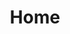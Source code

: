 ---
home: true
icon: home
title: Home
heroImage: /logo2.svg
bgImage: https://theme-hope-assets.vuejs.press/bg/6-light.svg
bgImageDark: https://theme-hope-assets.vuejs.press/bg/6-dark.svg
bgImageStyle:
  background-attachment: fixed
heroText: Korepi
tagline: We offer an affordable, high-quality, and easy-to-use Korepi product!
actions:
  - text: Download
    icon: lightbulb
    link: ./demo/
    type: primary
  - text: Quick Start
    link: ./start/
  - text: Guides
    link: ./guide/

highlights:
  - header: Superhuman Experience!
    image: /assets/image/box.svg
    bgImage: https://theme-hope-assets.vuejs.press/bg/3-light.svg
    bgImageDark: https://theme-hope-assets.vuejs.press/bg/3-dark.svg
    highlights:
      - title: Unlock unexplored locations
      - title: Open all chests on the map with just a few clicks!

  - header: Practical, Convenient, Genshin Interaction Technology
    description: Exclusive functionality, free to use
    image: /assets/image/markdown.svg
    bgImage: https://theme-hope-assets.vuejs.press/bg/2-light.svg
    bgImageDark: https://theme-hope-assets.vuejs.press/bg/2-dark.svg
    bgImageStyle:
      background-repeat: repeat
      background-size: initial
    features:
      - title: Teleport
        icon: location-arrow
        details: Teleportation across the map/markers/quests
      - title: God Mode
        icon: shield
        details: Allows the character to be invincible
      - title: Attack Modifier (Multi-Hit/Target/Animation)
        icon: sword
        details: Allows modification of attack characteristics, including multi-hit, target, and animation
      - title: No Cooldown (Skill/Ultimate/Sprint/Bow)
        icon: clock
        details: Eliminates cooldown for various actions such as skills, ultimate, sprint, and bow
      - title: Unlimited Stamina
        icon: battery-full
        details: Allows the character to use stamina without limitations
      - title: Noclip
        icon: vector-square
        details: Allows the character to pass through objects, fly
      - title: Game Speed
        icon: tachometer-alt
        details: Allows speeding up or slowing down the passage of time in the game
      - title: Dumb Enemies
        icon: skull
        details: Disables mob AI
      - title: Freeze Enemies
        icon: snowflake
        details: Freezes enemies in place
      - title: Auto Destroy Ores/Shields/Doodads/Plants
        icon: hammer
        details: Automatically destroys various objects in the environment
      - title: Auto Loot/Open Chests
        icon: chest
        details: Automatically collects loot and opens chests
      - title: Pickup Range
        icon: compass
        details: Increases the range for picking up items
      - title: Auto Talk
        icon: comment
        details: Initiates automatic conversation with NPCs
      - title: Auto Tree Farm
        icon: tree
        details: Allows the character to automatically cut down trees
      - title: Auto Cook
        icon: utensils
        details: Automatically cooks food without player involvement
      - title: Mob Vacuum
        icon: tornado
        details: Attracts various mobs in close proximity

  - header: Latest Bug Fixes
    image: /assets/image/features.svg
    bgImage: https://theme-hope-assets.vuejs.press/bg/1-light.svg
    bgImageDark: https://theme-hope-assets.vuejs.press/bg/1-dark.svg
    features:
      - title: Auto Select Dialog now a bit faster
        icon: lightning-bolt
        details: Increased speed of auto-selecting dialog
      - title: Map Zoom
        icon: search-plus
        details: Added map zoom functionality
      - title: Instant Charge Attack (now configurable)
        icon: bolt
        details: Charge your attack instantly, now with configurable options
      - title: Skip Dialog
        icon: arrow-right
        details: Skip dialog instantly
      - title: Summon NPC
        icon: user
        details: Fixed the issue with summoning NPCs
      - title: Interaction with Statue
        icon: hands
        details: Fixed the bug with statues

  - header: Our Advantages
    description: Explore some of our
    image: /assets/image/blog.svg
    bgImage: https://theme-hope-assets.vuejs.press/bg/5-light.svg
    bgImageDark: https://theme-hope-assets.vuejs.press/bg/5-dark.svg
    highlights:
      - title: Responsive Support 24/7
        icon: headsets
        details: We are ready to assist you anytime, day or night, providing reliable 24/7 support.
      - title: User-Friendly
        icon: user-friends
        details: Our product is designed for ease of use, ensuring a user-friendly and comfortable experience.
      - title: Security
        icon: shield-alt
        details: We prioritize security, ensuring secure access and protecting your data.

copyright: false
footer: Copyright © 2023 Micah && Kitten All rights reserved. All other trademarks, screenshots, logos, and copyrights are the property of their respective owners.
---